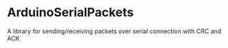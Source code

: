 # ArduinoSerialPackets
A library for sending/receiving packets over serial connection with CRC and ACK
